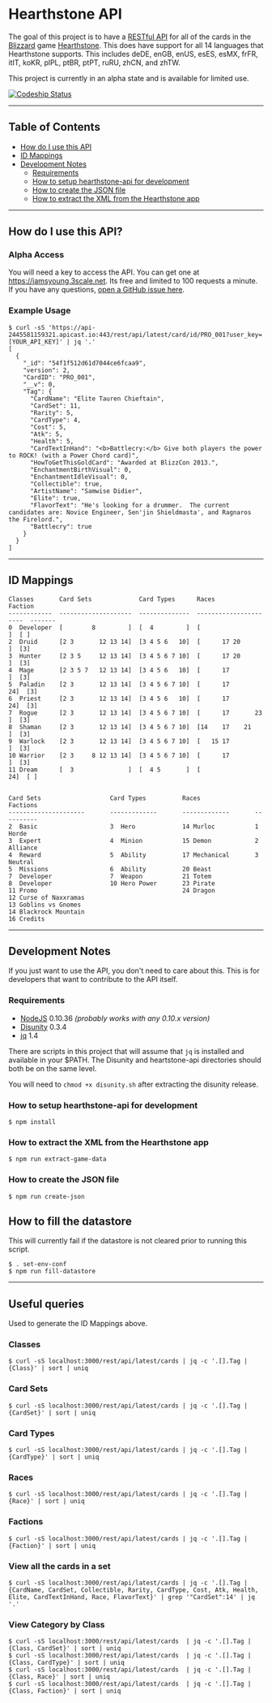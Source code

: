 # Hearthstone API
The goal of this project is to have a [RESTful API][restful] for all of the
cards in the [Blizzard][blizzard] game [Hearthstone][hearthstone].  This does
have support for all 14 languages that Hearthstone supports.  This includes
deDE, enGB, enUS, esES, esMX, frFR, itIT, koKR, plPL, ptBR, ptPT, ruRU, zhCN,
and zhTW.

This project is currently in an alpha state and is available for limited use.

[ ![Codeship Status](https://codeship.com/projects/5fb5bea0-6a9f-0132-6c6d-2e0b75730361/status?branch=master)](https://codeship.com/projects/53759)


--------------------------------------------------------------------------------


## Table of Contents
- [How do I use this API][how-do-i-use]
- [ID Mappings][id-mappings]
- [Development Notes][development-notes]
  - [Requirements][requirements]
  - [How to setup hearthstone-api for development][howto-setup]
  - [How to create the JSON file][howto-json]
  - [How to extract the XML from the Hearthstone app][howto-xml]


--------------------------------------------------------------------------------


## How do I use this API?

### Alpha Access
You will need a key to access the API.  You can get one at
https://jamsyoung.3scale.net.  Its free and limited to 100 requests a minute.
If you have any questions, [open a GitHub issue here][issues].


### Example Usage

```shell
$ curl -sS 'https://api-2445581159321.apicast.io:443/rest/api/latest/card/id/PRO_001?user_key=[YOUR_API_KEY]' | jq '.'
[
  {
    "_id": "54f1f512d61d7044ce6fcaa9",
    "version": 2,
    "CardID": "PRO_001",
    "__v": 0,
    "Tag": {
      "CardName": "Elite Tauren Chieftain",
      "CardSet": 11,
      "Rarity": 5,
      "CardType": 4,
      "Cost": 5,
      "Atk": 5,
      "Health": 5,
      "CardTextInHand": "<b>Battlecry:</b> Give both players the power to ROCK! (with a Power Chord card)",
      "HowToGetThisGoldCard": "Awarded at BlizzCon 2013.",
      "EnchantmentBirthVisual": 0,
      "EnchantmentIdleVisual": 0,
      "Collectible": true,
      "ArtistName": "Samwise Didier",
      "Elite": true,
      "FlavorText": "He's looking for a drummer.  The current candidates are: Novice Engineer, Sen'jin Shieldmasta', and Ragnaros the Firelord.",
      "Battlecry": true
    }
  }
]
```


--------------------------------------------------------------------------------


## ID Mappings

```
Classes       Card Sets             Card Types      Races                   Faction
------------  --------------------  --------------  ----------------------  -------
0  Developer  [        8         ]  [  4         ]  [                    ]  [ ]
2  Druid      [2 3       12 13 14]  [3 4 5 6   10]  [      17 20         ]  [3]
3  Hunter     [2 3 5     12 13 14]  [3 4 5 6 7 10]  [      17 20         ]  [3]
4  Mage       [2 3 5 7   12 13 14]  [3 4 5 6   10]  [      17            ]  [3]
5  Paladin    [2 3       12 13 14]  [3 4 5 6 7 10]  [      17          24]  [3]
6  Priest     [2 3       12 13 14]  [3 4 5 6   10]  [      17          24]  [3]
7  Rogue      [2 3       12 13 14]  [3 4 5 6 7 10]  [      17       23   ]  [3]
8  Shaman     [2 3       12 13 14]  [3 4 5 6 7 10]  [14    17    21      ]  [3]
9  Warlock    [2 3       12 13 14]  [3 4 5 6 7 10]  [   15 17            ]  [3]
10 Warrior    [2 3     8 12 13 14]  [3 4 5 6 7 10]  [      17            ]  [3]
11 Dream      [  3               ]  [  4 5       ]  [                  24]  [ ]


Card Sets                   Card Types          Races               Factions
---------------------       -------------       -------------       ----------
2  Basic                    3  Hero             14 Murloc           1 Horde
3  Expert                   4  Minion           15 Demon            2 Alliance
4  Reward                   5  Ability          17 Mechanical       3 Neutral
5  Missions                 6  Ability          20 Beast
7  Developer                7  Weapon           21 Totem
8  Developer                10 Hero Power       23 Pirate
11 Promo                                        24 Dragon
12 Curse of Naxxramas
13 Goblins vs Gnomes
14 Blackrock Mountain
16 Credits
```


--------------------------------------------------------------------------------


## Development Notes
If you just want to use the API, you don't need to care about this.  This is for
developers that want to contribute to the API itself.


### Requirements
- [NodeJS][node] 0.10.36 _(probably works with any 0.10.x version)_
- [Disunity][disunity] 0.3.4
- [jq][jq] 1.4

There are scripts in this project that will assume that `jq` is installed and
available in your $PATH.  The Disunity and heartstone-api directories should
both be on the same level.

You will need to `chmod +x disunity.sh` after extracting the disunity release.


### How to setup hearthstone-api for development

```shell
$ npm install
```


### How to extract the XML from the Hearthstone app

```shell
$ npm run extract-game-data
```


### How to create the JSON file

```shell
$ npm run create-json
```


## How to fill the datastore
This will currently fail if the datastore is not cleared prior to running this
script.

```shell
$ . set-env-conf
$ npm run fill-datastore
```


--------------------------------------------------------------------------------


## Useful queries
Used to generate the ID Mappings above.

### Classes
```shell
$ curl -sS localhost:3000/rest/api/latest/cards | jq -c '.[].Tag | {Class}' | sort | uniq
```

### Card Sets
```shell
$ curl -sS localhost:3000/rest/api/latest/cards | jq -c '.[].Tag | {CardSet}' | sort | uniq
```

### Card Types
```shell
$ curl -sS localhost:3000/rest/api/latest/cards | jq -c '.[].Tag | {CardType}' | sort | uniq
```

### Races
```shell
$ curl -sS localhost:3000/rest/api/latest/cards | jq -c '.[].Tag | {Race}' | sort | uniq
```

### Factions
```shell
$ curl -sS localhost:3000/rest/api/latest/cards | jq -c '.[].Tag | {Faction}' | sort | uniq
```

### View all the cards in a set
```shell
$ curl -sS localhost:3000/rest/api/latest/cards | jq -c '.[].Tag | {CardName, CardSet, Collectible, Rarity, CardType, Cost, Atk, Health, Elite, CardTextInHand, Race, FlavorText}' | grep '"CardSet":14' | jq '.'
```

### View Category by Class
```shell
$ curl -sS localhost:3000/rest/api/latest/cards  | jq -c '.[].Tag | {Class, CardSet}' | sort | uniq
$ curl -sS localhost:3000/rest/api/latest/cards  | jq -c '.[].Tag | {Class, CardType}' | sort | uniq
$ curl -sS localhost:3000/rest/api/latest/cards  | jq -c '.[].Tag | {Class, Race}' | sort | uniq
$ curl -sS localhost:3000/rest/api/latest/cards  | jq -c '.[].Tag | {Class, Faction}' | sort | uniq
```


[blizzard]: http://blizzard.com
[disunity]: https://github.com/ata4/disunity/releases
[hearthstone]: https://battle.net/hearthstone
[jq]: http://stedolan.github.io/jq/
[node]: http://nodejs.org
[restful]: http://en.wikipedia.org/wiki/Representational_state_transfer

[how-do-i-use]: https://github.com/jamsyoung/hearthstone-api#how-do-i-use-this-api
[id-mappings]: https://github.com/jamsyoung/hearthstone-api#id-mappings
[development-notes]: https://github.com/jamsyoung/hearthstone-api#development-notes
[requirements]: https://github.com/jamsyoung/hearthstone-api#requirements
[howto-setup]: https://github.com/jamsyoung/hearthstone-api#how-to-setup-hearthstone-api-for-development
[howto-json]: https://github.com/jamsyoung/hearthstone-api#how-to-create-the-json-file
[howto-xml]: https://github.com/jamsyoung/hearthstone-api#how-to-extract-the-xml-from-the-hearthstone-app
[issues]: https://github.com/jamsyoung/hearthstone-api/issues

